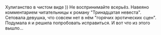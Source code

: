 <!--2025-09-20 12:18:00--><!--pdate:-->
Хулиганство в чистом виде )) Не воспринимайте всерьёз. Навеяно комментарием читательницы к роману "Тринадцатая невеста". Сетовала девушка, что совсем нет в нём "горячих эротических сцен". Подумала я и решила попробовать исправиться. И вот что из этого вышло...